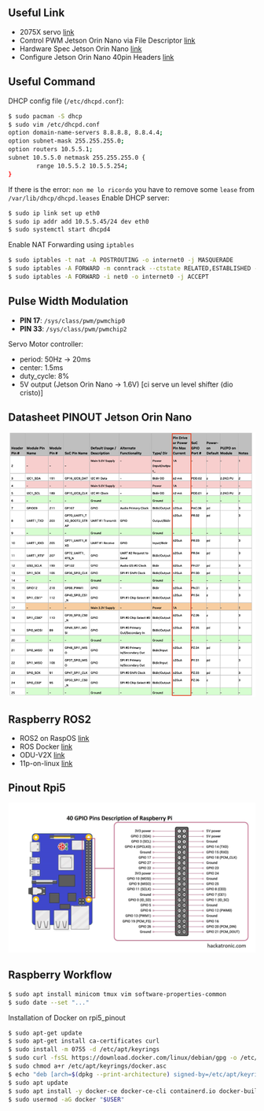 ## Useful Link
* 2075X servo [link](https://traxxas.com/products/parts/servos/2075X)
* Control PWM Jetson Orin Nano via File Descriptor [link](https://github.com/NVIDIA/jetson-gpio/issues/105#issuecomment-1896157206)
* Hardware Spec Jetson Orin Nano [link](https://developer.nvidia.com/embedded/learn/jetson-orin-nano-devkit-user-guide/hardware_spec.html)
* Configure Jetson Orin Nano 40pin Headers [link](https://docs.nvidia.com/jetson/archives/r35.3.1/DeveloperGuide/text/HR/ConfiguringTheJetsonExpansionHeaders.html)

## Useful Command
DHCP config file (`/etc/dhcpd.conf`):
```bash
$ sudo pacman -S dhcp
$ sudo vim /etc/dhcpd.conf
option domain-name-servers 8.8.8.8, 8.8.4.4;
option subnet-mask 255.255.255.0;
option routers 10.5.5.1;
subnet 10.5.5.0 netmask 255.255.255.0 {
        range 10.5.5.2 10.5.5.254;
}
```
If there is the error: `non me lo ricordo` you have to remove some `lease` from `/var/lib/dhcp/dhcpd.leases`
Enable DHCP server:
```bash
$ sudo ip link set up eth0
$ sudo ip addr add 10.5.5.45/24 dev eth0
$ sudo systemctl start dhcpd4
```
Enable NAT Forwarding using `iptables`
```bash
$ sudo iptables -t nat -A POSTROUTING -o internet0 -j MASQUERADE
$ sudo iptables -A FORWARD -m conntrack --ctstate RELATED,ESTABLISHED -j ACCEPT
$ sudo iptables -A FORWARD -i net0 -o internet0 -j ACCEPT
```

## Pulse Width Modulation
* **PIN 17**: `/sys/class/pwm/pwmchip0`
* **PIN 33**: `/sys/class/pwm/pwmchip2`

Servo Motor controller: 
* period: 50Hz -> 20ms
* center: 1.5ms
* duty_cycle: 8%
* 5V output (Jetson Orin Nano -> 1.6V) [ci serve un level shifter (dio cristo)]


## Datasheet PINOUT Jetson Orin Nano
![alt text](img/pinout_datasheet.png "")

## Raspberry ROS2
* ROS2 on RaspOS [link](https://docs.ros.org/en/humble/How-To-Guides/Installing-on-Raspberry-Pi.html)
* ROS Docker [link](https://hub.docker.com/_/ros/tags)
* ODU-V2X [link](https://github.com/SalvatoreIandolo/ODU-V2X/tree/main)
* 11p-on-linux [link](https://gitlab.com/hpi-potsdam/osm/g5-on-linux/11p-on-linux)

## Pinout Rpi5
![alt text](img/rpi5_pinout.jpg "")

## Raspberry Workflow
```bash
$ sudo apt install minicom tmux vim software-properties-common
$ sudo date --set "..."
```

Installation of Docker on rpi5_pinout
```bash
$ sudo apt-get update
$ sudo apt-get install ca-certificates curl
$ sudo install -m 0755 -d /etc/apt/keyrings
$ sudo curl -fsSL https://download.docker.com/linux/debian/gpg -o /etc/apt/keyrings/docker.asc
$ sudo chmod a+r /etc/apt/keyrings/docker.asc
$ echo "deb [arch=$(dpkg --print-architecture) signed-by=/etc/apt/keyrings/docker.asc] https://download.docker.com/linux/debian $(. /etc/os-release && echo "$VERSION_CODENAME") stable" | sudo tee /etc/apt/sources.list.d/docker.list > /dev/null
$ sudo apt update
$ sudo apt install -y docker-ce docker-ce-cli containerd.io docker-buildx-plugin docker-compose-plugin
$ sudo usermod -aG docker "$USER"
```
